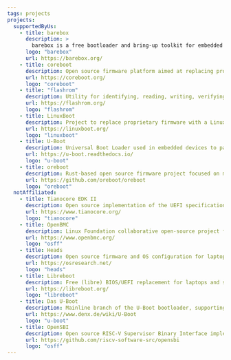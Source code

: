 ```yaml
---
tags: projects
projects:
  supportedByUs:
    - title: barebox
      description: >
        barebox is a free bootloader and bring-up toolkit for embedded systems that focuses on interoperability and compatibility with Linux. Key strengths are Linux-compatible driver frameworks and a UNIX-like environment in the preboot stage.
      logo: "barebox"
      url: https://barebox.org/
    - title: coreboot
      description: Open source firmware platform aimed at replacing proprietary BIOS/UEFI firmware, supporting a wide range of hardware.
      url: https://coreboot.org/
      logo: "coreboot"
    - title: "flashrom"
      description: Utility for identifying, reading, writing, verifying, and erasing flash chips, supporting many chipsets and programmers.
      url: https://flashrom.org/
      logo: "flashrom"
    - title: LinuxBoot
      description: Project to replace proprietary firmware with a Linux kernel and initramfs, improving boot reliability, security, and flexibility.
      url: https://linuxboot.org/
      logo: "linuxboot"
    - title: U-Boot
      description: Universal Boot Loader used in embedded devices to package instructions for booting the device's operating system kernel.
      url: https://u-boot.readthedocs.io/
      logo: "u-boot"
    - title: oreboot
      description: Rust-based open source firmware project focused on minimalism and security, aiming to replace coreboot in some use cases.
      url: https://github.com/oreboot/oreboot                                
      logo: "oreboot"
  notAffiliated:
    - title: Tianocore EDK II
      description: Open source implementation of the UEFI specification, providing a development environment for UEFI applications and firmware.
      url: https://www.tianocore.org/
      logo: "tianocore"
    - title: OpenBMC
      description: Linux Foundation collaborative open-source project for a BMC (Baseboard Management Controller) firmware stack.
      url: https://www.openbmc.org/
      logo: "osff"
    - title: Heads
      description: Open source firmware and OS configuration for laptops, focusing on security and tamper-evidence.
      url: https://osresearch.net/
      logo: "heads"
    - title: Libreboot
      description: Free (libre) BIOS/UEFI replacement for laptops and servers, based on coreboot, with a focus on freedom and privacy.
      url: https://libreboot.org/
      logo: "libreboot"
    - title: Das U-Boot
      description: Mainline branch of the U-Boot bootloader, supporting a wide range of embedded devices.
      url: https://www.denx.de/wiki/U-Boot
      logo: "u-boot"
    - title: OpenSBI
      description: Open source RISC-V Supervisor Binary Interface implementation, providing runtime services for RISC-V systems.
      url: https://github.com/riscv-software-src/opensbi
      logo: "osff"
---
```

